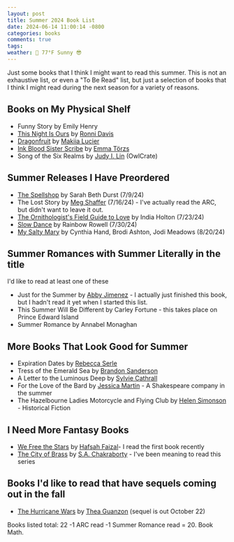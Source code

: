 ```yaml
---
layout: post
title: Summer 2024 Book List
date: 2024-06-14 11:00:14 -0800
categories: books
comments: true
tags: 
weather: 🔆 77°F Sunny 😎
---
```

Just some books that I think I might want to read this summer. This is not an exhaustive list, or even a "To Be Read" list, but just a selection of books that I think I might read during the next season for a variety of reasons.

## Books on My Physical Shelf
- Funny Story by Emily Henry
- [This Night Is Ours](https://app.thestorygraph.com/books/a8272840-0aab-445b-9aa9-db4b83d2962a) by [Ronni Davis](https://app.thestorygraph.com/authors/1dfb7316-cf90-4c00-8dd0-076884ec015e)
- [Dragonfruit](https://app.thestorygraph.com/books/8149b8f0-0978-4be8-a573-594b1796c015) by [Makiia Lucier](https://app.thestorygraph.com/authors/b689287b-0f99-4553-bc23-28bff55c3760)
- [Ink Blood Sister Scribe](https://app.thestorygraph.com/books/806a75e2-59fb-4a59-93df-dc2cae0888bf) by [Emma Törzs](https://app.thestorygraph.com/authors/73223157-493b-426b-9cc5-b4c165471f3e)
- Song of the Six Realms by [Judy I. Lin](https://app.thestorygraph.com/authors/a11fc3d2-0382-4902-a371-77444c39a893) (OwlCrate)

## Summer Releases I Have Preordered
- [The Spellshop](http://www.sarahbethdurst.com/Spellshop.htm) by Sarah Beth Durst (7/9/24)
- The Lost Story by [Meg Shaffer](https://www.megshaffer.com) (7/16/24) - I've actually read the ARC, but didn't want to leave it out.
- [The Ornithologist's Field Guide to Love](https://www.indiaholton.com/books/the-ornithologists-field-guide-to-love) by India Holton (7/23/24)
- [Slow Dance](https://www.rainbowrowell.com/slow-dance) by Rainbow Rowell (7/30/24)
- [My Salty Mary](https://www.ladyjanies.com/my-salty-mary) by Cynthia Hand, Brodi Ashton, Jodi Meadows (8/20/24)

## Summer Romances with Summer Literally in the title
I'd like to read at least one of these
- Just for the Summer by [Abby Jimenez](https://app.thestorygraph.com/authors/a8926148-289d-4f57-8021-cc98000494f6) - I actually just finished this book, but I hadn't read it yet when I started this list.
- This Summer Will Be Different by Carley Fortune - this takes place on Prince Edward Island
- Summer Romance by Annabel Monaghan

## More Books That Look Good for Summer
- Expiration Dates by [Rebecca Serle](https://app.thestorygraph.com/authors/5fb5ae57-c832-4508-9580-7f7b085d1089)
- Tress of the Emerald Sea by [Brandon Sanderson](https://app.thestorygraph.com/authors/2ee3fed7-9bff-4a19-868c-d194ca72ce26)
- A Letter to the Luminous Deep by [Sylvie Cathrall](https://app.thestorygraph.com/authors/d4d75469-f45d-4cfe-a961-56077f2fb4a0)
- For the Love of the Bard by [Jessica Martin](https://app.thestorygraph.com/authors/ba6154a5-92ae-4a69-8cc9-6cce36f58ddf) - A Shakespeare company in the summer
- The Hazelbourne Ladies Motorcycle and Flying Club by [Helen Simonson](https://app.thestorygraph.com/authors/92a743ab-76c6-4b57-97cf-48d7beba8500) - Historical Fiction

## I Need More Fantasy Books
- [We Free the Stars](https://app.thestorygraph.com/books/0606f162-9dd3-4b82-a353-b93c0ee27b8c) by [Hafsah Faizal](https://app.thestorygraph.com/authors/2ade0347-a945-4dcc-825e-418613a56535)- I read the first book recently
- [The City of Brass](https://app.thestorygraph.com/books/d8950eb9-5b11-4b1e-990e-4f7a04cf9b0b) by [S.A. Chakraborty](https://app.thestorygraph.com/authors/00aa4d56-2484-44a1-a73b-581137e732c3) - I've been meaning to read this series

## Books I'd like to read that have sequels coming out in the fall
- [The Hurricane Wars](https://app.thestorygraph.com/books/cb4587a5-ca59-4ea5-acce-d66d7e9b8dd8) by [Thea Guanzon](https://app.thestorygraph.com/authors/ae3ff2e7-d0fd-41c5-8b05-6ffaa2630580) (sequel is out October 22)

Books listed total: 22 
-1 ARC read
-1 Summer Romance read
= 20. 
Book Math.